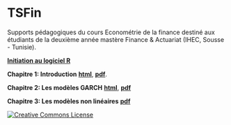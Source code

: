 # TSFin
Supports pédagogiques du cours Econométrie de la finance destiné aux étudiants de la deuxième année mastère Finance &amp; Actuariat (IHEC, Sousse - Tunisie).

[__Initiation au logiciel R__](https://github.com/Hamrita/Statistique-Mathematique/tree/main/Initiation%20R)

__Chapitre 1: Introduction__   [__html__](https://rpubs.com/Sioud/827012),  [__pdf__](https://github.com/Hamrita/TSFin/blob/main/Chap1/Chap1_TSFin.pdf).

__Chapitre 2: Les modèles GARCH__  [__html__](https://rpubs.com/Sioud/829906), [__pdf__](https://github.com/Hamrita/TSFin/blob/main/Chap2/Chap2%20(2).pdf)

__Chapitre 3: Les modèles non linéaires__ [__pdf__]()






<a rel="license" href="http://creativecommons.org/licenses/by-nc-sa/4.0/"><img alt="Creative Commons License" style="border-width:0" src="https://i.creativecommons.org/l/by-nc-sa/4.0/88x31.png" /></a><br /><span xmlns:dct="http://purl.org/dc/terms/" href="http://purl.org/dc/dcmitype/Text" property="dct:title" rel="dct:type">

